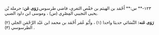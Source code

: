 ١٢٣-** س:** أَحْمَد بن الهيثم بن حَفْص الثغري، قاضي طرسوس.**رَوَى عَن:** حرملة بْن يحيى التجيبي المِصْرِي (س) ، وموسى ابن داود الضبي.

**رَوَى عَنه:** النَّسَائي حديثا واحدا (١) ، وأَبُو عُمَر أَحْمَد بن محمد ابن عَبْد الرَّحْمَنِ الجلي (٢) الطرسوسي (٣) .